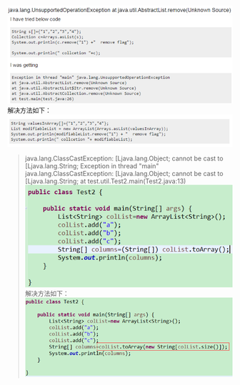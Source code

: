 ![](/images/java/knowledge/常见的异常/0.png)
![](/images/java/knowledge/常见的异常/1.png)
解决方法如下：  
![](/images/java/knowledge/常见的异常/2.png)
> java.lang.ClassCastException: [Ljava.lang.Object; cannot be cast to [Ljava.lang.String;
> Exception in thread "main" java.lang.ClassCastException: [Ljava.lang.Object; cannot be cast to [Ljava.lang.String;
	at test.util.Test2.main(Test2.java:13)
![](/images/java/knowledge/常见的异常/3.png)    
解决方法如下：  
![](/images/java/knowledge/常见的异常/4.png)
